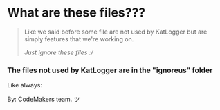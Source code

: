 # What are these files???
> Like we said before some file are not used by KatLogger but are simply features that we're working on.
>
> *Just ignore these files :/*
### The files not used by KatLogger are in the "ignoreus" folder

Like always:

By: CodeMakers team. ツ
